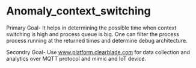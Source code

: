 # Anomaly_context_switching
Primary Goal- It helps in determining the possible time when context switching is high and process queue is big. One can filter the process process running at the returned times and determine debug architecture. 

Secondry Goal- Use www.platform.clearblade.com for data collection and analytics over MQTT protocol and mimic and IoT device. 


